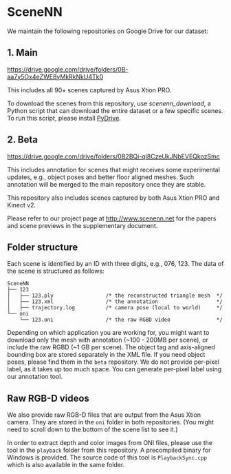 # SceneNN
We maintain the following repositories on Google Drive for our dataset:

## 1. Main
https://drive.google.com/drive/folders/0B-aa7y5Ox4eZWE8yMkRkNkU4Tk0

This includes all 90+ scenes captured by Asus Xtion PRO. 

To download the scenes from this repository, use *scenenn_download*, a Python script that can download the entire dataset or a few specific scenes. To run this script, please install [PyDrive](https://pypi.python.org/pypi/PyDrive). 

## 2. Beta
https://drive.google.com/drive/folders/0B2BQi-ql8CzeUkJNbEVEQkozSmc

This includes annotation for scenes that might receives some experimental updates, e.g., object poses and better floor aligned meshes. Such annotation will be merged to the main repository once they are stable. 

This repository also includes scenes captured by both Asus Xtion PRO and Kinect v2. 

Please refer to our project page at http://www.scenenn.net for the papers and scene previews in the supplementary document. 

## Folder structure 
Each scene is identified by an ID with three digits, e.g., 076, 123. The data of the scene is structured as follows: 

```
SceneNN
├── 123
│   ├── 123.ply                 /* the reconstructed triangle mesh  */
│   ├── 123.xml                 /* the annotation                   */
│   ├── trajectory.log          /* camera pose (local to world)     */
└── oni
    └── 123.oni                 /* the raw RGBD video               */
```

Depending on which application you are working for, you might want to download only the mesh with annotation (~100 - 200MB per scene), or include the raw RGBD (~1 GB per scene). 
The object tag and axis-aligned bounding box are stored separately in the XML file. If you need object poses, please find them in the `beta` repository. 
We do not provide per-pixel label, as it takes up too much space. You can generate per-pixel label using our annotation tool. 

## Raw RGB-D videos 
We also provide raw RGB-D files that are output from the Asus Xtion camera. They are stored in the `oni` folder in both repositories. (You might need to scroll down to the bottom of the scene list to see it.) 

In order to extract depth and color images from ONI files, please use the tool in the `playback` folder from this repository. 
A precompiled binary for Windows is provided. The source code of this tool is `PlaybackSync.cpp` which is also available in the same folder. 